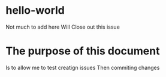 # hello-world
Not much to add here
Will Close out this issue

# The purpose of this document
Is to allow me to test creatign issues
Then commiting changes
